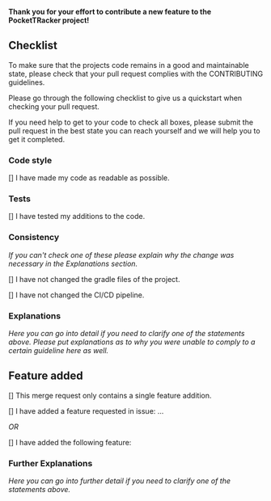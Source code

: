 **Thank you for your effort to contribute a new feature to the PocketTRacker project!**

## Checklist

To make sure that the projects code remains in a good and maintainable state, please check that your pull request complies with the CONTRIBUTING guidelines.

Please go through the following checklist to give us a quickstart when checking your pull request.

If you need help to get to your code to check all boxes, please submit the pull request in the best state you can reach yourself and we will help you to get it completed.

### Code style

[] I have made my code as readable as possible.

### Tests

[] I have tested my additions to the code.

### Consistency

*If you can't check one of these please explain why the change was necessary in the  Explanations section.*

[] I have not changed the gradle files of the project.

[] I have not changed the CI/CD pipeline.

### Explanations

*Here you can go into detail if you need to clarify one of the statements above.*
*Please put explanations as to why you were unable to comply to a certain guideline here as well.*


## Feature added

[] This merge request only contains a single feature addition.

[] I have added a feature requested in issue: ...

*OR*

[] I have added the following feature:


### Further Explanations

*Here you can go into further detail if you need to clarify one of the statements above.*

